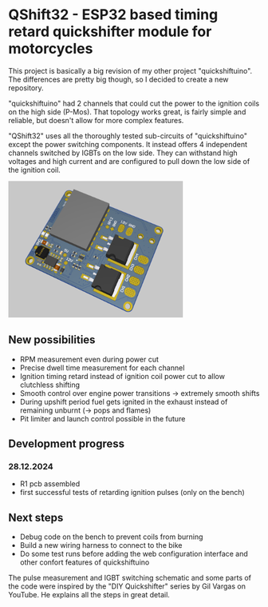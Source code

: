 # QShift32 - ESP32 based timing retard quickshifter module for motorcycles
This project is basically a big revision of my other project "quickshiftuino".
The differences are pretty big though, so I decided to create a new repository.

"quickshiftuino" had 2 channels that could cut the power to the ignition coils on the high side (P-Mos).
That topology works great, is fairly simple and reliable, but doesn't allow for more complex features.

"QShift32" uses all the thoroughly tested sub-circuits of "quickshiftuino" except the power switching components.
It instead offers 4 independent channels switched by IGBTs on the low side.
They can withstand high voltages and high current and are configured to pull down the low side of the ignition coil.

<img src='images/pcb_r1.png' width='350'>

## New possibilities
- RPM measurement even during power cut
- Precise dwell time measurement for each channel
- Ignition timing retard instead of ignition coil power cut to allow clutchless shifting
- Smooth control over engine power transitions -> extremely smooth shifts
- During upshift period fuel gets ignited in the exhaust instead of remaining unburnt (-> pops and flames)
- Pit limiter and launch control possible in the future

## Development progress
### 28.12.2024
- R1 pcb assembled
- first successful tests of retarding ignition pulses (only on the bench)

## Next steps
- Debug code on the bench to prevent coils from burning
- Build a new wiring harness to connect to the bike
- Do some test runs before adding the web configuration interface and other confort features of quickshiftuino

The pulse measurement and IGBT switching schematic and some parts of the code were inspired by the "DIY Quickshifter" series by Gil Vargas on YouTube. He explains all the steps in great detail.
